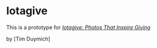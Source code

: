 # Iotagive

This is a prototype for
[*Iotagive: Photos That Inspire Giving*](http://iotagive.com)

by [Tim Duymich]